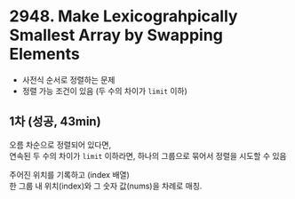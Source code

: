 # 2948. Make Lexicograhpically Smallest Array by Swapping Elements

- 사전식 순서로 정렬하는 문제
- 정렬 가능 조건이 있음 (두 수의 차이가 `limit` 이하)

## 1차 (성공, 43min)

오름 차순으로 정렬되어 있다면,  
연속된 두 수의 차이가 `limit` 이하라면, 하나의 그룹으로 묶어서 정렬을 시도할 수 있음

주어진 위치를 기록하고 (index 배열)  
한 그룹 내 위치(index)와 그 숫자 값(nums)을 차례로 매칭.

